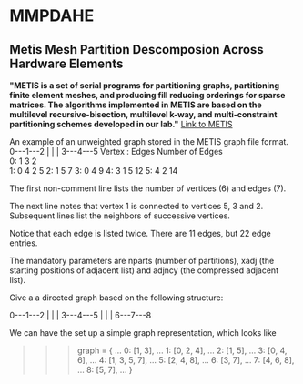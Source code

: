 # MMPDAHE
## Metis Mesh Partition Descomposion Across Hardware Elements

**"METIS is a set of serial programs for partitioning graphs, partitioning finite element meshes, and producing fill reducing orderings for sparse matrices. The algorithms implemented in METIS are based on the multilevel recursive-bisection, multilevel k-way, and multi-constraint partitioning schemes developed in our lab."** [Link to METIS](http://glaros.dtc.umn.edu/gkhome/metis/metis/overview)

An example of an unweighted graph stored in the METIS graph file format.
0---1---2
|   |   |
3---4---5
Vertex :  Edges   Number of Edges        
  0:       1 3          2  
  1:       0 4 2        5
  2:       1 5          7
  3:       0 4          9
  4:       3 1 5        12
  5:       4 2          14      

The first non-comment line lists  the number of vertices (6) and edges (7).

The next line notes that vertex 1 is connected to vertices 5, 3 and 2.
Subsequent lines list the neighbors of successive vertices.

Notice that each edge is listed twice.  There are 11 edges, but 22 edge entries.

The mandatory parameters are nparts (number of partitions), xadj (the starting positions of adjacent list) and 
adjncy (the compressed adjacent list).

Give a a directed graph based on the following structure:

0---1---2
|   |   |
3---4---5
|   |   |
6---7---8

We can have the set up a simple graph representation, which looks like

>>> graph = {
...    0: [1, 3],
...    1: [0, 2, 4],
...    2: [1, 5],
...    3: [0, 4, 6],
...    4: [1, 3, 5, 7],
...    5: [2, 4, 8],
...    6: [3, 7],
...    7: [4, 6, 8],
...    8: [5, 7],
... }
